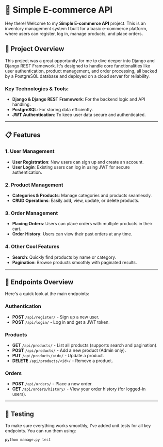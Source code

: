 # 🛒 Simple E-commerce API

Hey there! Welcome to my **Simple E-commerce API** project. This is an inventory management system I built for a basic e-commerce platform, where users can register, log in, manage products, and place orders.

## 🚀 Project Overview

This project was a great opportunity for me to dive deeper into Django and Django REST Framework. It's designed to handle core functionalities like user authentication, product management, and order processing, all backed by a PostgreSQL database and deployed on a cloud server for reliability.

### Key Technologies & Tools:
- **Django & Django REST Framework**: For the backend logic and API handling.
- **PostgreSQL**: For storing data efficiently.
- **JWT Authentication**: To keep user data secure and authenticated.

---

## 📋 Features

### 1. **User Management**
- **User Registration**: New users can sign up and create an account.
- **User Login**: Existing users can log in using JWT for secure authentication.
  
### 2. **Product Management**
- **Categories & Products**: Manage categories and products seamlessly.
- **CRUD Operations**: Easily add, view, update, or delete products.
  
### 3. **Order Management**
- **Placing Orders**: Users can place orders with multiple products in their cart.
- **Order History**: Users can view their past orders at any time.

### 4. **Other Cool Features**
- **Search**: Quickly find products by name or category.
- **Pagination**: Browse products smoothly with paginated results.

---

## 🔐 Endpoints Overview

Here's a quick look at the main endpoints:

### **Authentication**
- **POST** `/api/register/` - Sign up a new user.
- **POST** `/api/login/` - Log in and get a JWT token.

### **Products**
- **GET** `/api/products/` - List all products (supports search and pagination).
- **POST** `/api/products/` - Add a new product (Admin only).
- **PUT** `/api/products/<id>/` - Update a product.
- **DELETE** `/api/products/<id>/` - Remove a product.

### **Orders**
- **POST** `/api/orders/` - Place a new order.
- **GET** `/api/orders/history/` - View your order history (for logged-in users).

---

## 🧪 Testing

To make sure everything works smoothly, I've added unit tests for all key endpoints. You can run them using:

```bash
python manage.py test
```



